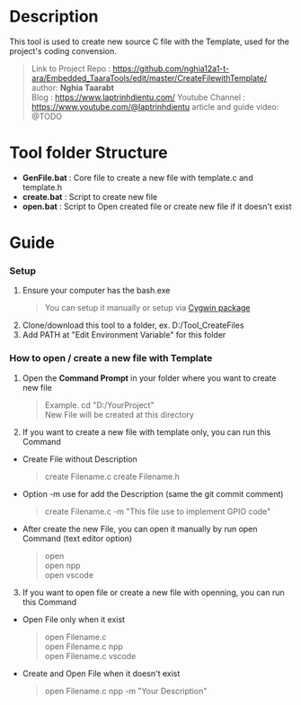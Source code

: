 # Description
This tool is used to create new source C file with the Template, used for the project's coding convension.
> Link to Project Repo : https://github.com/nghia12a1-t-ara/Embedded_TaaraTools/edit/master/CreateFilewithTemplate/
> author: **Nghia Taarabt** \
> Blog : https://www.laptrinhdientu.com/
> Youtube Channel : https://www.youtube.com/@laptrinhdientu
> article and guide video: @TODO

# Tool folder Structure
- **GenFile.bat** : Core file to create a new file with template.c and template.h
- **create.bat**  : Script to create new file
- **open.bat**    : Script to Open created file or create new file if it doesn't exist

# Guide
### Setup
1. Ensure your computer has the bash.exe
	> You can setup it manually or setup via [Cygwin package](https://www.laptrinhdientu.com/2024/09/cygwin-gcc-gdb-setup.html)
1. Clone/download this tool to a folder, ex. D:/Tool_CreateFiles
2. Add PATH at "Edit Environment Variable" for this folder

### How to open / create a new file with Template
1. Open the **Command Prompt** in your folder where you want to create new file
	> Example. cd "D:/YourProject" \
	> New File will be created at this directory
2. If you want to create a new file with template only, you can run this Command
- Create File without Description
	> create Filename.c
	> create Filename.h
- Option -m use for add the Description (same the git commit comment)
	> create Filename.c -m "This file use to implement GPIO code"
- After create the new File, you can open it manually by run open Command (text editor option)
	> open \
	> open npp \
	> open vscode
3. If you want to open file or create a new file with openning, you can run this Command
- Open File only when it exist
	> open Filename.c \
	> open Filename.c npp \
	> open Filename.c vscode
- Create and Open File when it doesn't exist
	> open Filename.c npp -m "Your Description"
